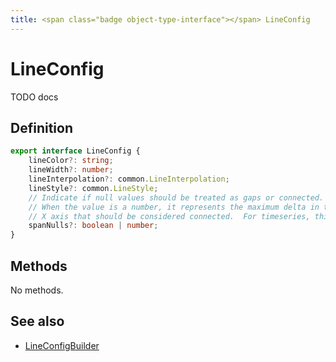 ```yaml
---
title: <span class="badge object-type-interface"></span> LineConfig
---
```

# <span class="badge object-type-interface"></span> LineConfig

TODO docs

## Definition

```typescript
export interface LineConfig {
	lineColor?: string;
	lineWidth?: number;
	lineInterpolation?: common.LineInterpolation;
	lineStyle?: common.LineStyle;
	// Indicate if null values should be treated as gaps or connected.
	// When the value is a number, it represents the maximum delta in the
	// X axis that should be considered connected.  For timeseries, this is milliseconds
	spanNulls?: boolean | number;
}

```
## Methods

No methods.
## See also

 * <span class="badge builder"></span> [LineConfigBuilder](./builder-LineConfigBuilder.md)
